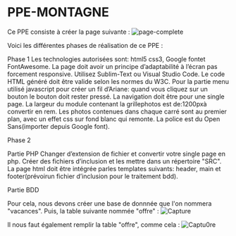 # PPE-MONTAGNE

Ce PPE consiste à créer la page suivante : 
![page-complete](https://user-images.githubusercontent.com/65156750/120105322-bd2c1e00-c158-11eb-84da-0f9b4208da68.jpg)

Voici les différentes phases de réalisation de ce PPE :

Phase 1
 Les technologies autorisées sont: html5 css3, Google fontet FontAwesome.
 La page doit avoir un principe d’adaptabilité à l’écran pas forcement responsive.
 Utilisez Sublim-Text ou Visual Studio Code.
 Le code HTML généré doit être valide selon les normes du W3C.
 Pour la partie menu utilisé javascript pour créer un fil d’Ariane: quand vous cliquez sur un bouton le bouton doit rester pressé.
 La navigation doit être pour une single page.
 La largeur du module contenant la grillephotos est de:1200pxà convertir en rem.
 Les photos contenues dans chaque carré sont au premier plan, avec un effet css sur fond blanc qui remonte.
 La police est du Open Sans(importer depuis Google font).
 
Phase 2

Partie PHP
 Changer d’extension de fichier et convertir votre single page en php.
 Créer des fichiers d’inclusion et les mettre dans un répertoire "SRC".
 La page html doit être intégrée parles templates suivants: header, main et footer(prévoirun fichier d’inclusion pour le traitement bdd).
 
Partie BDD

Pour cela, nous devons créer une base de donnnée que l'on nommera "vacances". Puis, la table suivante nommée "offre" :
![Capture](https://user-images.githubusercontent.com/65156750/120105588-d97c8a80-c159-11eb-8c53-7be3bf9dab1e.PNG)

Il nous faut également remplir la table "offre", comme cela : 
![Captu0re](https://user-images.githubusercontent.com/65156750/120105620-f9ac4980-c159-11eb-825f-7379046c3de6.PNG)
